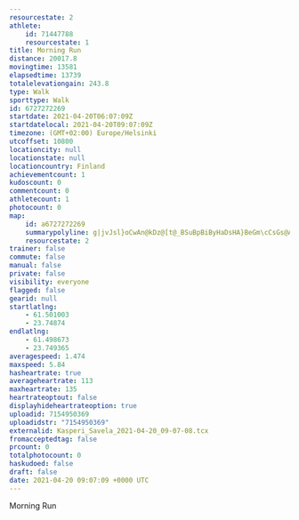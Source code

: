 ```yaml
---
resourcestate: 2
athlete:
    id: 71447788
    resourcestate: 1
title: Morning Run
distance: 20017.8
movingtime: 13581
elapsedtime: 13739
totalelevationgain: 243.8
type: Walk
sporttype: Walk
id: 6727272269
startdate: 2021-04-20T06:07:09Z
startdatelocal: 2021-04-20T09:07:09Z
timezone: (GMT+02:00) Europe/Helsinki
utcoffset: 10800
locationcity: null
locationstate: null
locationcountry: Finland
achievementcount: 1
kudoscount: 0
commentcount: 0
athletecount: 1
photocount: 0
map:
    id: a6727272269
    summarypolyline: g|jvJsl}oCwAn@kDz@[t@_BSuBpBiByHaDsHA}BeGm\cCsGs@AkDuGWoG?qHtAqPm@gJLoES{RPeF]kKdA}HCkG]kA}AeC}Am@Sk@aA?D{B_@mCc@eBq@w@c@oDyAkG_DkX\wI\{@IwA~AwARyCmAcJiA_COeJiAkDi@a@]kCw@}@gAwDeBwC{@oCo@{@s@ID{Ci@yDd@{DqAqJa@cBs@_Ay@aGw@u@aAoCiAwMgByEm@mFO_Eu@_DGaDUs@a@_GYiHFoFUgJNeIVuApAgBT{AHiJT{BLk@nAITg@uAeTGyPm@qE}@eAS_AMeL_@eABkAkAiDAiCa@gCkCeJuBy@OgC[o@Ns@]cBOqEy@D{@SGuGeAD_@W`AAb@yEMaELiB?oFSMFsG]m@JaCdC{CBw@bCsGR{FWiBkAkCNoBYiCp@n@t@Sp@o@`@uB@oEe@aDNaAKiAb@oBLoEx@oBVoCj@kBtB_BtC\dBtBv@CHr@UoBeAMcAsAqAC_@i@^aAa@}Ds@wDiAiEO{EmB_HCoAg@Yf@d@RsA_@{AL}@KcDy@mGImDSg@HuB[mGg@wA_B_@wEv@k@fASbBPb@S|MkBbIb@|Hq@|FJPC[ULf@Za@~B`GjLjBfGVlB~AnAqAJaArASfDc@f@BhG^pESf@Lz@i@nB_@hEF~ATb@U`CF^dAc@bCXxAu@h@}@ZgHQuCRsCYeAf@oB@yAWs@`@a@Pg@ZsCJt@n@GlDtHlDIfA`B\pCv@lVzAjMvDxMpCtE^xC|@tBJ`FW`Em@vC|@bEDfCfA`KMbGf@`BzAlAbA|EDdNd@|E?xGv@dEzBzEC`@bAbB^hBDnCOl@d@fECjBtBvK^|C?zCa@fDRvHo@zOwAjH}AjEu@pH?|MtA|Ji@`DY\aBhJcEdJwAxAY~A@pA|ApGrAbCnB`BrEgD|@~Af@SdB~BZnCd@hA?rLoA~AMdBNdDw@tCE~ARtFRp@[h@LxC\jA|@j@t@lGnAvF\lFnC|OXhF?bHaAfQPxBSfFLbEw@bJBdD]F@xIgAxNb@jEQhERzPOhHpBrYx@pDB`DX\MhCh@dH_@d@?n@hApI~AdAp@m@TwCXd@f@In@uEzAcBtAJpBuAbCvELxBEx@dArAFvAvCx@r@~IC~G\tDbB`@hDqArARlD}@B~Ap@pC?f@g@`@JtA
    resourcestate: 2
trainer: false
commute: false
manual: false
private: false
visibility: everyone
flagged: false
gearid: null
startlatlng:
    - 61.501003
    - 23.74874
endlatlng:
    - 61.498673
    - 23.749365
averagespeed: 1.474
maxspeed: 5.84
hasheartrate: true
averageheartrate: 113
maxheartrate: 135
heartrateoptout: false
displayhideheartrateoption: true
uploadid: 7154950369
uploadidstr: "7154950369"
externalid: Kasperi_Savela_2021-04-20_09-07-08.tcx
fromacceptedtag: false
prcount: 0
totalphotocount: 0
haskudoed: false
draft: false
date: 2021-04-20 09:07:09 +0000 UTC
---
```

Morning Run